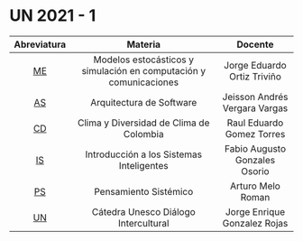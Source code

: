 # UN 2021 - 1

| Abreviatura | Materia | Docente |
| :---: | :---: | :---: |
| [ME](ME/information.md) | Modelos estocásticos y simulación en computación y comunicaciones | Jorge Eduardo Ortiz Triviño |
| [AS](AR/information.md) | Arquitectura de Software | Jeisson Andrés Vergara Vargas |
| [CD](CD/information.md) | Clima y Diversidad de Clima de Colombia | Raul Eduardo Gomez Torres |
| [IS](IS/information.md) | Introducción a los Sistemas Inteligentes | Fabio Augusto Gonzales Osorio |
| [PS](PS/information.md) | Pensamiento Sistémico | Arturo Melo Roman |
| [UN](UN/information.md) | Cátedra Unesco Diálogo Intercultural | Jorge Enrique Gonzalez Rojas |